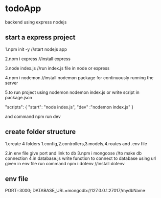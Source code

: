 # todoApp
backend using express nodejs

start a express project
-----------------------------------------------------------

1.npm init -y //start nodejs app

2.npm i express //install express

3.node index.js //run index.js file in node or express

4.npm i nodemon //install nodemon package for continuously running the server

5.to run project using nodemon
nodemon index.js or
write script in package.json

  "scripts": {
    "start": "node index.js",
    "dev" :"nodemon index.js"
  }

and command npm run dev

create folder structure
------------------------------------------------------

1.create 4 folders 1.config,2.controllers,3.models,4.routes and .env file

2.in env file give port and link to db
3.npm i mongoose //to make db connection
4.in database.js write function to connect to database using url given in env file
run command npm i dotenv //install dotenv 

env file
-------------------
PORT=3000;
DATABASE_URL=mongodb://127.0.0.1:27017/mydbName
